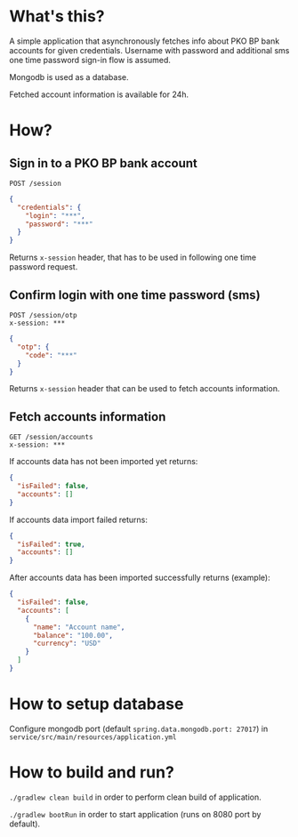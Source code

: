 # What's this?
A simple application that asynchronously fetches info about PKO BP bank accounts for given credentials.
Username with password and additional sms one time password sign-in flow is assumed.

Mongodb is used as a database.

Fetched account information is available for 24h.

# How?
## Sign in to a PKO BP bank account
```
POST /session
```
```json
{
  "credentials": {
    "login": "***",
    "password": "***"
  }
}
```
Returns ```x-session``` header, that has to be used in following one time password request.

## Confirm login with one time password (sms)
```
POST /session/otp
x-session: ***
```
```json
{
  "otp": {
    "code": "***"
  }
}
```
Returns ```x-session``` header that can be used to fetch accounts information.

## Fetch accounts information
```
GET /session/accounts
x-session: ***
```
If accounts data has not been imported yet returns:
```json
{
  "isFailed": false,
  "accounts": []
}
```
If accounts data import failed returns:
```json
{
  "isFailed": true,
  "accounts": []
}
```
After accounts data has been imported successfully returns (example):
```json
{
  "isFailed": false,
  "accounts": [
    {
      "name": "Account name",
      "balance": "100.00",
      "currency": "USD"
    }
  ]
}
```

# How to setup database
Configure mongodb port (default `spring.data.mongodb.port: 27017`) in `service/src/main/resources/application.yml`

# How to build and run?
```./gradlew clean build``` in order to perform clean build of application.

```./gradlew bootRun``` in order to start application (runs on 8080 port by default).  
